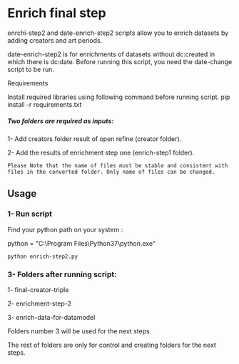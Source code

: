 # Enrich final step

enrchi-step2 and date-enrich-step2 scripts allow you to enrich datasets by adding creators and art periods.

date-enrich-step2 is for enrichments of datasets without dc:created in which there is dc:date. Before running this script, you need the date-change script to be run. 

Requirements

Install required libraries using following command before running script. pip install -r requirements.txt

##### Two folders are required as inputs:

1- Add creators folder result of open refine (creator folder).

2- Add the results of enrichment step one (enrich-step1 folder).

`Please Note that the name of files must be stable and consistent with files in the converted folder.
Only name of files can be changed.`

## Usage

### 1- Run script

Find your python path on your system :

python = "C:\Program Files\Python37\python.exe"

`python enrich-step2.py`

### 3- Folders after running script:

1- final-creator-triple

2- enrichment-step-2

3- enrich-data-for-datamodel

Folders number 3 will be used for the next steps.

The rest of folders are only for control and creating folders for the next steps.